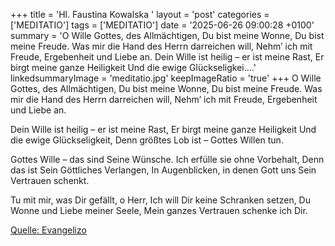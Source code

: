 +++
title = 'Hl. Faustina Kowalska  '
layout = 'post'
categories = ['MEDITATIO']
tags = ['MEDITATIO']
date = '2025-06-26 09:00:28 +0100'
summary = 'O Wille Gottes, des Allmächtigen, Du bist meine Wonne, Du bist meine Freude. Was mir die Hand des Herrn darreichen will, Nehm’ ich mit Freude, Ergebenheit und Liebe an.   Dein Wille ist heilig – er ist meine Rast, Er birgt meine ganze Heiligkeit Und die ewige Glückseligkei....'
linkedsummaryImage = 'meditatio.jpg'
keepImageRatio = 'true'
+++
O Wille Gottes, des Allmächtigen,
Du bist meine Wonne, Du bist meine Freude.
Was mir die Hand des Herrn darreichen will,
Nehm’ ich mit Freude, Ergebenheit und Liebe an.
 
Dein Wille ist heilig – er ist meine Rast,
Er birgt meine ganze Heiligkeit
Und die ewige Glückseligkeit,
Denn größtes Lob ist – Gottes Willen tun.<!--more-->
 
Gottes Wille – das sind Seine Wünsche.
Ich erfülle sie ohne Vorbehalt,
Denn das ist Sein Göttliches Verlangen,
In Augenblicken, in denen Gott uns Sein Vertrauen schenkt.
 
Tu mit mir, was Dir gefällt, o Herr,
Ich will Dir keine Schranken setzen,
Du Wonne und Liebe meiner Seele,
Mein ganzes Vertrauen schenke ich Dir.


[Quelle: Evangelizo](https://evangeliumtagfuertag.org/DE/gospel)
